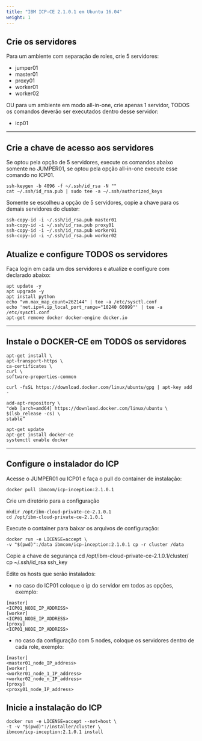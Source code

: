 ```yaml
---
title: "IBM ICP-CE 2.1.0.1 em Ubuntu 16.04"
weight: 1
---
```


## Crie os servidores

Para um ambiente com separação de roles, crie 5 servidores:

- jumper01
- master01
- proxy01
- worker01
- worker02

OU para um ambiente em modo all-in-one, crie apenas 1 servidor, TODOS os comandos deverão ser executados dentro desse servidor:

- icp01
----------------

## Crie a chave de acesso aos servidores 

Se optou pela opção de 5 servidores, execute os comandos abaixo somente no JUMPER01, se optou pela opção all-in-one execute esse comando no ICP01. 

```
ssh-keygen -b 4096 -f ~/.ssh/id_rsa -N ""
cat ~/.ssh/id_rsa.pub | sudo tee -a ~/.ssh/authorized_keys
```

Somente se escolheu a opção de 5 servidores, copie a chave para os demais servidores do cluster:
```
ssh-copy-id -i ~/.ssh/id_rsa.pub master01
ssh-copy-id -i ~/.ssh/id_rsa.pub proxy01
ssh-copy-id -i ~/.ssh/id_rsa.pub worker01
ssh-copy-id -i ~/.ssh/id_rsa.pub worker02
```

## Atualize e configure TODOS os servidores

Faça login em cada um dos servidores e atualize e configure com declarado abaixo:

```
apt update -y 
apt upgrade -y
apt install python
echo "vm.max_map_count=262144" | tee -a /etc/sysctl.conf
echo 'net.ipv4.ip_local_port_range="10240 60999"' | tee -a /etc/sysctl.conf
apt-get remove docker docker-engine docker.io
```
----------------

## Instale o DOCKER-CE em TODOS os servidores

```
apt-get install \
apt-transport-https \
ca-certificates \
curl \
software-properties-common
````

```
curl -fsSL https://download.docker.com/linux/ubuntu/gpg | apt-key add -
````

```
add-apt-repository \
"deb [arch=amd64] https://download.docker.com/linux/ubuntu \
$(lsb_release -cs) \
stable”
````

```
apt-get update 
apt-get install docker-ce
systemctl enable docker
```
----------------

## Configure o instalador do ICP 

Acesse o JUMPER01 ou ICP01 e faça o pull do container de instalação:

```
docker pull ibmcom/icp-inception:2.1.0.1
```

Crie um diretório para a configuração

```
mkdir /opt/ibm-cloud-private-ce-2.1.0.1
cd /opt/ibm-cloud-private-ce-2.1.0.1
```

Execute o container para baixar os arquivos de configuração:

```
docker run -e LICENSE=accept \
-v "$(pwd)":/data ibmcom/icp-inception:2.1.0.1 cp -r cluster /data
```

Copie a chave de segurança 
cd /opt/ibm-cloud-private-ce-2.1.0.1/cluster/
cp ~/.ssh/id_rsa ssh_key

Edite os hosts que serão instalados:
- no caso do ICP01 coloque o ip do servidor em todos as opções, exemplo:
```
[master]
<ICP01_NODE_IP_ADDRESS>
[worker]
<ICP01_NODE_IP_ADDRESS>
[proxy]
<ICP01_NODE_IP_ADDRESS>
```

- no caso da configuração com 5 nodes, coloque os servidores dentro de cada role, exemplo:

```
[master]
<master01_node_IP_address>
[worker]
<worker01_node_1_IP_address>
<worker02_node_n_IP_address>
[proxy]
<proxy01_node_IP_address>
```

## Inicie a instalação do ICP

```
docker run -e LICENSE=accept --net=host \
-t -v "$(pwd)":/installer/cluster \
ibmcom/icp-inception:2.1.0.1 install
```
